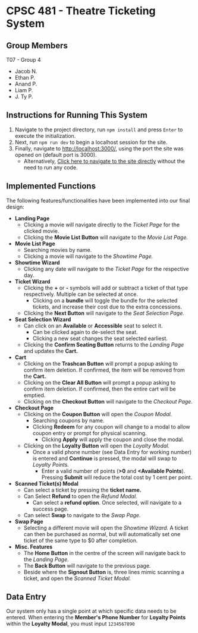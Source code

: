 # CPSC 481 - Theatre Ticketing System

## Group Members
T07 - Group 4
* Jacob N.
* Ethan P.
* Anand P.
* Liam P.
* J. Ty P.

## Instructions for Running This System
1. Navigate to the project directory, run `npm install` and press `Enter` to execute the initialization.
2. Next, run `npm run dev` to begin a localhost session for the site.
3.  Finally, navigate to [http://localhost:3000/](http://localhost:3000/), using the port the site was opened on (default port is 3000).
    - Alternatively, [Click here to navigate to the site directly](https://movie-kiosk.vercel.app) without the need to run any code.

## Implemented Functions
The following features/functionalities have been implemented into our final design:
* **Landing Page**
  * Clicking a movie will navigate directly to the _Ticket Page_ for the clicked movie.
  * Clicking the **Movie List Button** will navigate to the _Movie List Page._
* **Movie List Page**
  * Searching movies by name.
  * Clicking a movie will navigate to the _Showtime Page._
* **Showtime Wizard**
  * Clicking any date will navigate to the _Ticket Page_ for the respective day.
* **Ticket Wizard**
  * Clicking the **+** or **-** symbols will add or subtract a ticket of that type respectively. Multiple can be selected at once.
    * Clicking on a **bundle** will toggle the bundle for the selected tickets, and increase their cost due to the extra concessions.
  * Clicking the **Next Button** will navigate to the _Seat Selection Page._
* **Seat Selection Wizard**
  * Can click on an **Available** or **Accessible** seat to select it. 
    * Can be clicked again to de-select the seat.
    * Clicking a new seat changes the seat selected earliest.
  * Clicking the **Confirm Seating Button** returns to the _Landing Page_ and updates the **Cart.** 
* **Cart**
  * Clicking on the **Trashcan Button** will prompt a popup asking to confirm item deletion. If confirmed, the item will be removed from the **Cart.**
  * Clicking on the **Clear All Button** will prompt a popup asking to confirm item deletion. If confirmed, then the entire cart will be emptied.
  * Clicking on the **Checkout Button** will navigate to the _Checkout Page._ 
* **Checkout Page**
  * Clicking on the **Coupon Button** will open the _Coupon Modal._
    * Searching coupons by name.
    * Clicking **Redeem** for any coupon will change to a modal to allow coupon entry or prompt for physical scanning.
      * Clicking **Apply** will apply the coupon and close the modal.
  * Clicking on  the **Loyalty Button** will open the _Loyalty Modal._
    * Once a valid phone number (see Data Entry for working number) is entered and **Continue** is pressed, the modal will swap to _Loyalty Points._
      * Enter a valid number of points (**>0** and **<Available Points**). Pressing **Submit** will reduce the total cost by 1 cent per point.
* **Scanned Ticket(s) Modal**
  * Can select a ticket by pressing the **ticket name.**
  * Can Select **Refund** to open the _Refund Modal._
    * Can select a **refund option**. Once selected, will navigate to a success page.
  * Can select **Swap** to navigate to the _Swap Page._
* **Swap Page**
  * Selecting a different movie will open the _Showtime Wizard._ A ticket can then be purchased as normal, but will automatically set one ticket of the same type to $0 after completion.
* **Misc. Features** 
  * The **Home Button** in the centre of the screen will navigate back to the _Landing Page._
  * The **Back Button** will navigate to the previous page.
  * Beside where the **Signout Button** is, three lines mimic scanning a ticket, and open the _Scanned Ticket Modal._


## Data Entry
Our system only has a single point at which specific data needs to be entered.
When entering the **Member's Phone Number** for **Loyalty Points** within the **Loyalty Modal**, you must input `1234567890`

